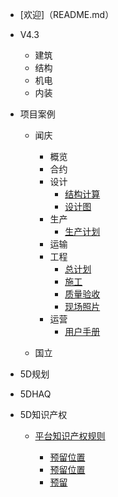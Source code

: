 <!--* markdown格式-->
<!--  * [基本格式](quickstart.md)-->
<!--  * [嵌入文件](more-pages.md)-->
* [欢迎]（README.md）
* V4.3

  * 建筑
  * 结构
  * 机电
  * 内装
* 项目案例
  * 闻庆
      * 概览
      * 合约
      * 设计
        * [结构计算](deploy.md)
        * [设计图](configuration.md)
      * 生产
        * [生产计划](cdn.md)
      * 运输
      * 工程
        * [总计划](markdown.md)
        * [施工](write-a-plugin.md)
        * [质量验收](language-highlight.md)
        * [现场照片](themes.md)
      * 运营
        * [用户手册](helpers.md)

  * 国立
* 5D规划
* 5DHAQ
* 5D知识产权
  * [平台知识产权规则](pwa.md)

    * [预留位置](plugins.md)
    * [预留位置](ssr.md)
    * [预留](vue.md)


